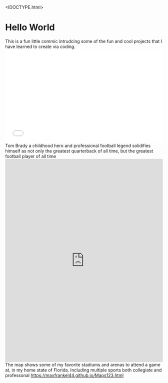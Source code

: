 <IDOCTYPE.html>
<html>
<body>
  <h1>Hello World</h1>
  <p1>This is a fun little commic intrudcing some of the fun and cool projects that I have learned to create via coding. </p1>
  <iframe src="//www.pixton.com/embed/vzdaextt" frameborder="0" width="100%" height="300" allowfullscreen></iframe>
  <p2>Tom Brady a childhood hero and professional football legend solidifies himself as not only the greatest quarterback of all time, but the greatest football player of all time </p2>
  <iframe src='https://cdn.knightlab.com/libs/timeline3/latest/embed/index.html?source=1_MkmGi5TZvgFHLK4OnHlc7Rd0vaLiE9pCVQDLiznJu8&font=Default&lang=en&initial_zoom=2&height=650' width='100%' height='650' webkitallowfullscreen mozallowfullscreen allowfullscreen frameborder='0'></iframe
  
 The map shows some of my favorite stadiums and arenas to attend a game at, in my home state of Florida. Including multiple sports both collegiate and professonal
https://maxfrankel44.github.io/Maps123.html
</body>
</html>
